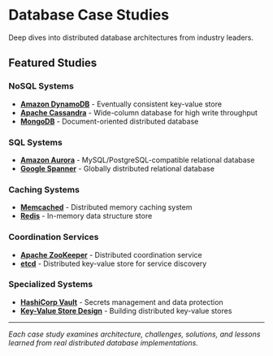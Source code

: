 # Database Case Studies

Deep dives into distributed database architectures from industry leaders.

## Featured Studies

### NoSQL Systems
- **[Amazon DynamoDB](amazon-dynamo.md)** - Eventually consistent key-value store
- **[Apache Cassandra](cassandra.md)** - Wide-column database for high write throughput
- **[MongoDB](mongodb.md)** - Document-oriented distributed database

### SQL Systems  
- **[Amazon Aurora](amazon-aurora.md.md)** - MySQL/PostgreSQL-compatible relational database
- **[Google Spanner](google-spanner.md)** - Globally distributed relational database

### Caching Systems
- **[Memcached](memcached.md)** - Distributed memory caching system
- **[Redis](redis-architecture.md)** - In-memory data structure store

### Coordination Services
- **[Apache ZooKeeper](zookeeper.md)** - Distributed coordination service
- **[etcd](etcd.md)** - Distributed key-value store for service discovery

### Specialized Systems
- **[HashiCorp Vault](vault.md)** - Secrets management and data protection
- **[Key-Value Store Design](key-value-store.md.md)** - Building distributed key-value stores

---

*Each case study examines architecture, challenges, solutions, and lessons learned from real distributed database implementations.*